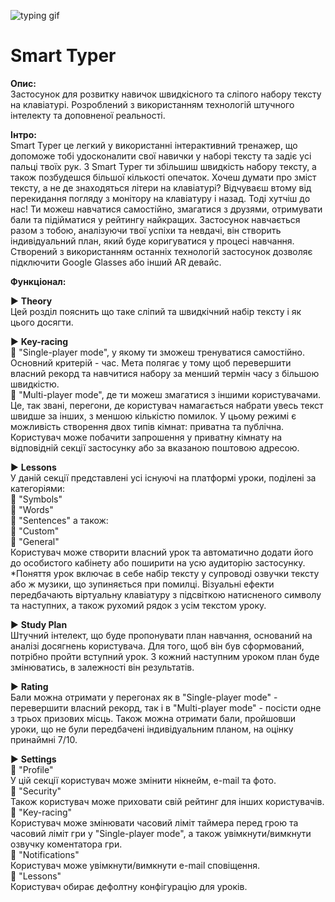 ![typing gif](https://user-images.githubusercontent.com/79256210/135754303-1fb6cb79-e806-4f93-9e4f-889c2fd318f3.gif)

# Smart Typer

**Опис:**<br>
Застосунок для розвитку навичок швидкісного та сліпого набору тексту на клавіатурі.
Розроблений з використанням технологій штучного інтелекту та доповненої реальності.

**Інтро:**<br>
Smart Typer це легкий у використанні інтерактивний тренажер, що допоможе тобі удосконалити свої навички у наборі тексту та задіє усі пальці твоїх рук. З Smart Typer ти збільшиш швидкість набору тексту, а також позбудешся більшої кількості опечаток. Хочеш думати про зміст тексту, а не де знаходяться літери на клавіатурі? Відчуваєш втому від перекидання погляду з монітору на клавіатуру і назад. Тоді хутчіш до нас! Ти можеш навчатися самостійно, змагатися з друзями, отримувати бали та підійматися у рейтингу найкращих.
Застосунок навчається разом з тобою, аналізуючи твої успіхи та невдачі, він створить індивідуальний план, який буде коригуватися у процесі навчання. Створений з використанням останніх технологій застосунок дозволяє підключити Google Glasses або інший AR девайс.

**Функціонал:**<br>

▶ **Theory**<br>
Цей розділ пояснить що таке сліпий та швидкічний набір тексту і як цього досягти.

▶ **Key-racing**
<br>🔹 "Single-player mode", у якому ти зможеш тренуватися самостійно. Основний критерій - час. Мета полягає у тому щоб перевершити власний рекорд та навчитися набору за менший термін часу з більшою швидкістю.
<br>🔹 "Multi-player mode", де ти можеш змагатися з іншими користувачами. Це, так звані, перегони, де користувач намагається набрати увесь текст швидше за інших, з меншою кількістю помилок. У цьому режимі є можливість створення двох типів кімнат: приватна та публічна. Користувач може побачити запрошення у приватну кімнату на відповідній секції застосунку або за вказаною поштовою адресою.

▶ **Lessons**<br>
У даній секції представлені усі існуючі на платформі уроки, поділені за категоріями:
<br>🔹 "Symbols"
<br>🔹 "Words"
<br>🔹 "Sentences"
а також:
<br>🔹 "Custom"
<br>🔹 "General"
<br>Користувач може створити власний урок та автоматично додати його до особистого кабінету або поширити на усю аудиторію застосунку.
<br>*Поняття урок включає в себе набір тексту у супроводі озвучки тексту або ж музики, що зупиняється при помилці. Візуальні ефекти передбачають віртуальну клавіатуру з підсвіткою натисненого символу та наступних, а також рухомий рядок з усім текстом уроку.

▶ **Study Plan**<br>
Штучний інтелект, що буде пропонувати план навчання, оснований на аналізі досягнень користувача. Для того, щоб він був сформований, потрібно пройти вступний урок. З кожний наступним уроком план буде змінюватись, в залежності він результатів.

▶ **Rating**<br>
Бали можна отримати у перегонах як в "Single-player mode" - перевершити власний рекорд, так і в "Multi-player mode" - посісти одне з трьох призових місць. Також можна отримати бали, пройшовши уроки, що не були передбачені індивідуальним планом, на оцінку принаймні 7/10.

▶ **Settings**
<br>🔹 "Profile"
<br>У цій секції користувач може змінити нікнейм, e-mail та фото.
<br>🔹 "Security"
<br>Також користувач може приховати свій рейтинг для інших користувачів.
<br>🔹 "Key-racing"
<br>Користувач може змінювати часовий ліміт таймера перед грою та часовий ліміт гри у "Single-player mode", а також увімкнути/вимкнути озвучку коментатора гри.
<br>🔹 "Notifications"
<br>Користувач може увімкнути/вимкнути e-mail сповіщення.
<br>🔹 "Lessons"
<br>Користувач обирає дефолтну конфігурацію для уроків.
